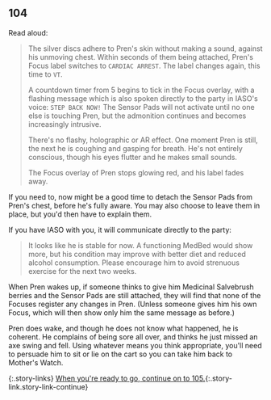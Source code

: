 ## 104

Read aloud:

> The silver discs adhere to Pren's skin without making a sound, against his unmoving chest.
> Within seconds of them being attached, Pren's Focus label switches to `CARDIAC ARREST`.
> The label changes again, this time to `VT`. 
>
> A countdown timer from 5 begins to tick in the Focus overlay, with a flashing message which is also spoken directly to the party in IASO's voice: `STEP BACK NOW!`
> The Sensor Pads will not activate until no one else is touching Pren, but the admonition continues and becomes increasingly intrusive.
>
> There's no flashy, holographic or AR effect.
> One moment Pren is still, the next he is coughing and gasping for breath.
> He's not entirely conscious, though his eyes flutter and he makes small sounds.
>
> The Focus overlay of Pren stops glowing red, and his label fades away.

If you need to, now might be a good time to detach the Sensor Pads from Pren's chest, before he's fully aware.
You may also choose to leave them in place, but you'd then have to explain them.

If you have IASO with you, it will communicate directly to the party:

> It looks like he is stable for now.
> A functioning MedBed would show more, but his condition may improve with better diet and reduced alcohol consumption.
> Please encourage him to avoid strenuous exercise for the next two weeks.

When Pren wakes up, if someone thinks to give him Medicinal Salvebrush berries and the Sensor Pads are still attached, they will find that none of the Focuses register any changes in Pren.
(Unless someone gives him his own Focus, which will then show only him the same message as before.)

Pren does wake, and though he does not know what happened, he is coherent.
He complains of being sore all over, and thinks he just missed an axe swing and fell.
Using whatever means you think appropriate, you'll need to persuade him to sit or lie on the cart so you can take him back to Mother's Watch.

{:.story-links}
[When you're ready to go, continue on to 105.](105-striders.md){:.story-link.story-link-continue}
